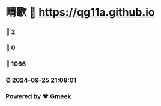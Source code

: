 # 晴歌 :link: https://qg11a.github.io 
### :page_facing_up: [2](https://qg11a.github.io/tag.html) 
### :speech_balloon: 0 
### :hibiscus: 1066 
### :alarm_clock: 2024-09-25 21:08:01 
### Powered by :heart: [Gmeek](https://github.com/Meekdai/Gmeek)

